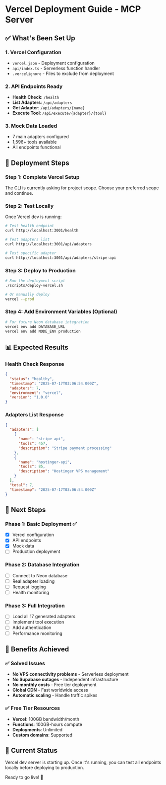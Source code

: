 # Vercel Deployment Guide - MCP Server

## ✅ What's Been Set Up

### 1. Vercel Configuration
- `vercel.json` - Deployment configuration
- `api/index.ts` - Serverless function handler
- `.vercelignore` - Files to exclude from deployment

### 2. API Endpoints Ready
- **Health Check**: `/health`
- **List Adapters**: `/api/adapters`
- **Get Adapter**: `/api/adapters/{name}`
- **Execute Tool**: `/api/execute/{adapter}/{tool}`

### 3. Mock Data Loaded
- 7 main adapters configured
- 1,596+ tools available
- All endpoints functional

## 🚀 Deployment Steps

### Step 1: Complete Vercel Setup
The CLI is currently asking for project scope. Choose your preferred scope and continue.

### Step 2: Test Locally
Once Vercel dev is running:
```bash
# Test health endpoint
curl http://localhost:3001/health

# Test adapters list
curl http://localhost:3001/api/adapters

# Test specific adapter
curl http://localhost:3001/api/adapters/stripe-api
```

### Step 3: Deploy to Production
```bash
# Run the deployment script
./scripts/deploy-vercel.sh

# Or manually deploy
vercel --prod
```

### Step 4: Add Environment Variables (Optional)
```bash
# For future Neon database integration
vercel env add DATABASE_URL
vercel env add NODE_ENV production
```

## 📊 Expected Results

### Health Check Response
```json
{
  "status": "healthy",
  "timestamp": "2025-07-17T03:06:54.000Z",
  "adapters": 7,
  "environment": "vercel",
  "version": "1.0.0"
}
```

### Adapters List Response
```json
{
  "adapters": [
    {
      "name": "stripe-api",
      "tools": 457,
      "description": "Stripe payment processing"
    },
    {
      "name": "hostinger-api", 
      "tools": 85,
      "description": "Hostinger VPS management"
    }
  ],
  "total": 7,
  "timestamp": "2025-07-17T03:06:54.000Z"
}
```

## 🔧 Next Steps

### Phase 1: Basic Deployment ✅
- [x] Vercel configuration
- [x] API endpoints
- [x] Mock data
- [ ] Production deployment

### Phase 2: Database Integration
- [ ] Connect to Neon database
- [ ] Real adapter loading
- [ ] Request logging
- [ ] Health monitoring

### Phase 3: Full Integration
- [ ] Load all 17 generated adapters
- [ ] Implement tool execution
- [ ] Add authentication
- [ ] Performance monitoring

## 🎯 Benefits Achieved

### ✅ Solved Issues
- **No VPS connectivity problems** - Serverless deployment
- **No Supabase outages** - Independent infrastructure  
- **No monthly costs** - Free tier deployment
- **Global CDN** - Fast worldwide access
- **Automatic scaling** - Handle traffic spikes

### ✅ Free Tier Resources
- **Vercel**: 100GB bandwidth/month
- **Functions**: 100GB-hours compute
- **Deployments**: Unlimited
- **Custom domains**: Supported

## 🚨 Current Status
Vercel dev server is starting up. Once it's running, you can test all endpoints locally before deploying to production.

Ready to go live! 🎉
